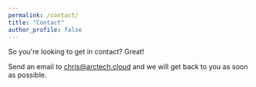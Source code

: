 ```yaml
---
permalink: /contact/
title: "Contact"
author_profile: false
---
```


So you're looking to get in contact? Great!

Send an email to chris@arctech.cloud and we will get back to you as soon as possible.